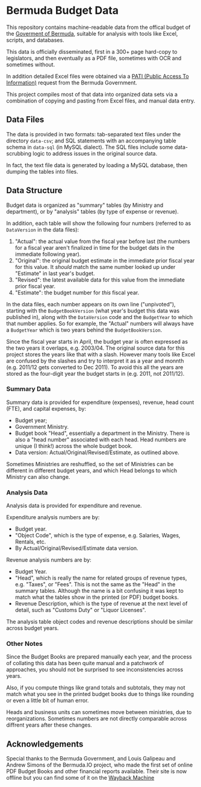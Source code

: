 # Bermuda Budget Data

This repository contains machine-readable data from the offical budget
of the [Goverment of Bermuda](https://www.gov.bm), suitable for analysis with
tools like Excel, scripts, and databases.

This data is officially disseminated, first in a 300+ page hard-copy to 
legislators, and then eventually as a PDF file, sometimes with OCR and
sometimes without. 

In addition detailed Excel files were obtained via a 
[PATI (Public Access To Information)](https://www.gov.bm/public-access-information-pati) 
request from the Bermuda Government. 

This project compiles most of that data into organized data sets via a 
combination of copying and pasting from Excel files, and manual data entry.

## Data Files

The data is provided in two formats: tab-separated text files under the directory 
`data-csv`; and SQL statements with an accompanying table schema in `data-sql` (in MySQL 
dialect). The SQL files include some data-scrubbing logic to address issues in the 
original source data.

In fact, the text file data is generated by loading a MySQL database, then dumping 
the tables into files.

## Data Structure

Budget data is organized as "summary" tables (by Ministry and department), or by "analysis" tables (by type of expense or revenue).

In addition, each table will show the following four numbers (referred to as `DataVersion` in the data files):

1. "Actual": the actual value from the fiscal year before last (the numbers for a fiscal year aren't finalized in time for the budget dats in the immediate following year).
1. "Original": the original budget estimate in the immediate prior fiscal year for this value. It *should* match the same number looked up under "Estimate" in last year's budget.
1. "Revised": the latest available data for this value from the immediate prior fiscal year.
1. "Estimate": the budget number for *this* fiscal year.

In the data files, each number appears on its own line ("unpivoted"), starting with the `BudgetBookVersion` 
(what year's budget this data was published in), along with the `DataVersion` code and the `BudgetYear` to which that number applies. So for example, the "Actual" numbers will always have a `BudgetYear` which is two years behind the
`BudgetBookVersion`.

Since the fiscal year starts in April, the budget year is often expressed as the two years it overlaps, e.g. 2003/04. 
The original source data for this project stores the years like that with a slash.  However many tools like
Excel are confused by the slashes and try to interpret it as a year and monnth (e.g. 2011/12 gets converted to Dec 2011).
To avoid this all the years are stored as the four-digit year the budget starts in (e.g. 2011, not 2011/12).

### Summary Data

Summary data is provided for expenditure (expenses), revenue, head count (FTE), and capital expenses, by:

- Budget year; 
- Government Ministry.
- Budget book "Head", essentially a department in the Ministry.  There is also a "head number" associated with each head. Head numbers are unique (I think!) across the whole budget book.
- Data version: Actual/Original/Revised/Estimate, as outlined above.

Sometimes Ministries are reshuffled, so the set of Ministries can be different in different budget years, and which Head belongs to which Ministry can also change.

### Analysis Data

Analysis data is provided for expenditure and revenue.

Expenditure analysis numbers are by:

- Budget year.
- "Object Code", which is the type of expense, e.g. Salaries, Wages, Rentals, etc.
- By Actual/Original/Revised/Estimate data version.

Revenue analysis numbers are by:

- Budget Year.
- "Head", which is really the name for related groups of revenue types, e.g. "Taxes", or "Fees". This is not the same as the "Head" in the summary tables. Although the name is a bit confusing it was kept to match what the tables show in the printed (or PDF) budget books.
- Revenue Description, which is the type of revenue at the next level of detail, such as "Customs Duty" or "Liquor Licenses".

The analysis table object codes and revenue descriptions should be similar across budget years.

### Other Notes

Since the Budget Books are prepared manually each year, and
 the process of collating this data has been quite manual 
 and a patchwork of approaches, you should not be surprised
 to see inconsistencies across years.

Also, if you compute things like grand totals and subtotals, 
they may not match what you see in the printed budget books 
due to things like rounding or even a little bit of human error.

Heads and business units can sometimes move between ministries, 
due to reorganizations. Sometimes numbers are not directly comparable
across diffrent years after these changes.

## Acknowledgements

Special thanks to the Bermuda Government, and Louis Galipeau and Andrew Simons
of the Bermuda.IO project, who made the first set of online PDF Budget Books and 
other financial reports available. Their site is now offline but you can find 
some of it on the [Wayback Machine](https://web.archive.org/web/20200801084728/http://bermuda.io/)
